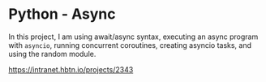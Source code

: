 # Python - Async

In this project, I am using await/async syntax, executing an async program with `asyncio`, running concurrent coroutines, creating asyncio tasks, and using the random module. 

https://intranet.hbtn.io/projects/2343
